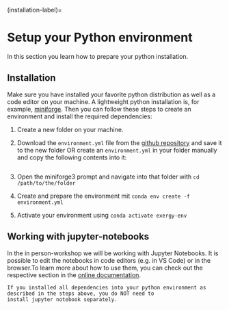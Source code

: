 (installation-label)=

# Setup your Python environment

In this section you learn how to prepare your python installation.

## Installation

Make sure you have installed your favorite python distribution as well as a code editor on your machine. A lightweight
python installation is, for example, [miniforge](https://github.com/conda-forge/miniforge). Then you can follow these
steps to create an environment and install the required dependencies:

1. Create a new folder on your machine.
2. Download the `environment.yml` file from the
   [github repository](https://github.com/fwitte/TESPy_teaching_exergy) and save it to the new folder OR create an
   `environment.yml` in your folder manually and copy the following contents into it:

   ```{literalinclude} /../environment.yml
   ```
3. Open the miniforge3 prompt and navigate into that folder with `cd /path/to/the/folder`
4. Create and prepare the environment mit `conda env create -f environment.yml`
5. Activate your environment using `conda activate exergy-env`

## Working with jupyter-notebooks

In the in person-workshop we will be working with Jupyter Notebooks. It is possible to edit the notebooks in code
editors (e.g. in VS Code) or in the browser.To learn more about how to use them, you can check out the respective
section in the [online documentation](https://jupyter.org/).

```{note}
If you installed all dependencies into your python environment as described in the steps above, you do NOT need to
install jupyter notebook separately.
```
